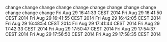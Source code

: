 change
change
change
change
change
change
change
change
change
change
change
change
Fri Aug 29 16:41:33 CEST 2014
Fri Aug 29 16:41:50 CEST 2014
Fri Aug 29 16:41:55 CEST 2014
Fri Aug 29 16:42:05 CEST 2014
Fri Aug 29 16:48:54 CEST 2014
Fri Aug 29 17:41:44 CEST 2014
Fri Aug 29 17:42:33 CEST 2014
Fri Aug 29 17:50:47 CEST 2014
Fri Aug 29 17:54:37 CEST 2014
Fri Aug 29 17:56:50 CEST 2014
Fri Aug 29 17:58:35 CEST 2014
